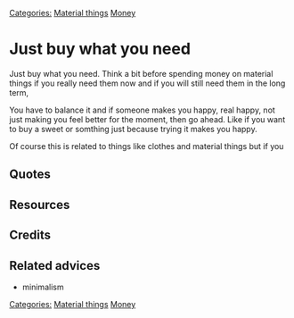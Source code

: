 [Categories:](../Categories/index.md) [Material things](../Categories/Material%20things.md) [Money](../Categories/Money.md)
# Just buy what you need

Just buy what you need. Think a bit before spending money on material things if  you really need them now and if you will still need them in the long term, 

You have to balance it and if someone makes you happy, real happy, not just making you feel better for the moment, then go ahead. Like if you want to buy a sweet or somthing just because trying it makes you happy.

Of course this is related to things like clothes and material things but if you

## Quotes

## Resources

## Credits

## Related advices

- minimalism



[Categories:](../Categories/index.md) [Material things](../Categories/Material%20things.md) [Money](../Categories/Money.md)